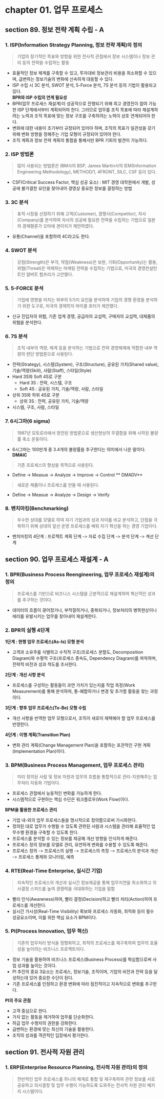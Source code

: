 # chapter 01. 업무 프로세스
## section 89. 정보 전략 계획 수립 - A
### 1. ISP(Information Strategy Planning, 정보 전략 계획)의 정의
> 기업의 장기적인 목표와 방향을 위한 전사적 관점에서 정보 시스템이나 정보 관리 등의 전략을 수립하는 활동
- 효율적인 정보 체계를 구축할 수 있고, 투자대비 정보관리 비용을 최소화할 수 있으며, 급변하는 정보기술의 변화에 신속하게 대응할 수 있다.
- ISP 수립 시 3C 분석, SWOT 분석, 5-Force 분석, 7S 분석 등의 기법이 활용되고 있다.\
**BPR와 ISP 수립의 연계 필요성**
- BPR(업무 프로세스 재설계)이 성공적으로 진행되기 위해 최고 경영진이 참여 가능한 ISP 단계에서부터 계획되어야 한다. 그러므로 업무를 조직 목표에 따라 재설계하려는 노력과 조직 목표에 맞는 정보 구조를 구축하려는 노력이 상호 연계되어야 한다.
- 변화에 대한 내용이 초기부터 규정되어 있어야 하며, 조직의 목표가 일관성을 갖기 위해 변화 방향을 정해주는 기업 모형이 규정되어 있어야 한다.
- 조직 계획과 정보 전략 계획의 통합을 통해서만 BPR 기회의 발견이 가능하다.

### 2. ISP 방법론
> 많이 사용되는 방법론은 IBM사의 BSP, James Martin사의 IEM(Information Engineering Methodology), METHOD/1, 4FRONT, SILC, CSF 등이 있다. 
- CSF(Critical Success Factor, 핵심 성공 요소) : MIT 경영 대학원에서 개발, 성공에 불가결한 요인을 찾아내어 경영상 중요한 정보를 결정하는 방법

### 3. 3C 분석
> 표적 시장을 선정하기 위해 고객(Customer), 경쟁사(Competitor), 자사(Company)를 분석하여 자사의 성공에 필요한 전략을 수립하는 기법으로 일본의 경제평론가 오마에 겐이치가 제안하였다.
- 유통(Channel)을 포함하여 4C라고도 한다.

### 4. SWOT 분석
> 강점(Strength)은 부각, 약점(Weakness)은 보완, 기회(Opportunity)는 활용, 위협(Threat)은 억제하는 마케팅 전략을 수립하는 기법으로, 미국의 경영컨설턴트인 알버트 험프리가 고안했다.

### 5. 5-FORCE 분석
> 기업에 영향을 미치는 외부의 5가지 요인을 분석하여 기업의 경쟁 환경을 분석하기 위한 도구로, 미국의 경제학자 마이클 포터가 제안했다.
- 신규 진입자의 위협, 기존 업계 경쟁, 공급자의 교섭력, 구매자의 교섭력, 대체품의 위협을 분석한다.

### 6. 7S 분석
> 조직 내부의 역량, 체계 등을 분석하는 기법으로 전략 경영체제에 적합한 내부 역량의 판단 방법론으로 사용된다.
- 전략(Strategy), 시스템(System), 구조(Structure), 공유된 가치(Shared value), 기술/역량(Skill), 사람(Staff), 스타일(Style)
- Hard 3S와 Soft 4S로 구분
  - Hard 3S : 전략, 시스템, 구조
  - Soft 4S : 공유된 가치, 기술/역량, 사람, 스타일
- 상위 3S와 하위 4S로 구분
  - 상위 3S : 전략, 공유된 가치, 기술/역량
- 시스템, 구조, 사람, 스타일

### 7. 6시그마(6 sigma)
> 1987년 모토로라에서 창안된 방법론으로 생산현상의 무결함을 위해 시작된 불량률 축소 운동이다.
- 6시그마는 100만개 중 3.4개의 불량률을 추구한다는 의미에서 나온 말이다.
**DMAIC**
> 기존 프로세스의 향상을 목적으로 사용된다.
- Define -> Measue -> Analyze -> Improve -> Control
** DMADV**
> 새로운 제품이나 프로세스를 만들 때 사용된다.
- Define -> Measue -> Analyze -> Design -> Verify

### 8. 벤치마킹(Benchmarking)
> 우수한 상대를 모델로 하여 자기 기업과의 성과 차이를 비교 분석하고, 단점을 극복하기 위해 상대의 앞선 운영 프로세스를 배워 자기 혁신을 하는 경영 기업이다.
- 벤치마킹의 4단계 : 프로젝트 계획 단계 -> 자료 수집 단계 -> 분석 단계 -> 계선 단계

## section 90. 업무 프로세스 재설계 - A
### 1. BPR(Business Process Reengineering, 업무 프로세스 재설계)의 정의
> 프로세스를 기반으로 비즈니스 시스템을 근본적으로 재설계하여 혁신적인 성과를 추구하는 것이다.
- 데이터의 흐름이 끊어졌거나, 부적절하거나, 중복되거나, 정보처리의 병목현상이나 에러를 유발시키는 업무를 찾아내어 재설계한다.

### 2. BPR의 실행 4단계
**1단계 : 현행 업무 프로세스(As-Is) 모형 분석**
- 고객과 소유주를 식별하고 수직적 구조(프로세스 분할도, Decomposition Diagram)와 수평적 구조(프로세스 종속도, Dependency Diagram)를 파악하며, 전략적 비전과 성과 척도를 조사한다.

**2단계 : 개선 사항 분석**
- 프로세스를 구성하는 활동들이 과연 가치가 있는지를 작업 측정(Work Measurement)를 통해 분석하여, 통-폐합하거나 변경 및 추가할 활동을 찾는 과정이다.

**3단계 : 향후 업무 프로세스(To-Be) 모형 수립**
- 개선 사항을 반역한 업무 모형으로서, 조직이 새로이 채택해야 할 업무 프로세스를 반영한다.

**4단계 : 이행 계획(Transition Plan)**
- 변화 관리 계획(Change Management Plan)을 포함하는 포관적인 구현 계획(Implementation Plan)이다.

### 3. BPM(Business Process Management, 업무 프로세스 관리)
> 미리 정의된 사람 및 정보 자원과 업무의 흐름을 통합적으로 관리-지원해주는 업무처리 자동화 기법이다.
- 프로세스 관점에서 능동적인 변화를 가능하게 한다.
- 시스템적으로 구현하는 핵심 수단은 워크플로우(Work Flow)이다.

**BPM을 활용한 프로세스 관리**
- 기업 내-외의 업무 프로세스들을 명시적으로 정의함으로써 가시화한다.
- 정의된 대로 업무가 수행될 수 있도록 관련된 사람과 시스템을 관리해 효율적인 업무수행 환경을 구축할 수 있도록 한다.
- 프로세스를 분석할 수 있는 정보를 제공해 개선 방향을 인식하게 해준다.
- 프로세스 정의 정보를 모델로 관리, 유연하게 변화를 수용할 수 있도록 해준다.
- 프로세스 정의 -> 프로세스의 실행 -> 프로세스의 측정 -> 프로세스의 분석과 개선 -> 프로세스 통제와 모니터링, 예측

### 4. RTE(Real-Time Enterprise, 실시간 기업)
> 지속적인 프로세스의 개선과 실시간 정보제공을 통해 업무지연을 최소화하고 의사결정 스피드를 높여 경쟁력을 극대화하는 기업을 말함

- 빨리 인식(Awareness)하여, 빨리 결정(Decision)하고 빨리 처리(Action)하여 프로세스를 개선한다.
- 실시간 가시성(Real-Time Visibility) 확보와 프로세스 자동화, 최적화 등이 필수 성공요소이며, 이를 위한 핵심 요소가 BPM이다.

### 5. PI(Process Innovation, 업무 혁신)
> 기존의 업무처리 방식을 정형화하고, 최적의 프로세스를 재구축하여 업무의 효율성을 높이려는 비즈니스 프로젝트이다.

- 정보 기술을 활용하여 비즈니스 프로세스(Business Process)를 혁심함으로써 사업 성과를 높이는 것이다.
- PI 추진의 중요 3요소는 프로세스, 정보기술, 조직이며, 기업의 비전과 전략 등을 달성하는데 있어 중요한 수단이 된다.
- 기존 프로세스를 인정하고 환경 변화에 따라 점진적이고 지속적으로 변화를 추구한다.

**PI의 주요 관점**
- 고객 중심으로 한다.
- 가치 없는 활동을 제거하여 업무를 단순화한다.
- 하급 업무 수행자의 권한을 강화한다.
- 급변하는 환경에 맞는 최신의 기술을 활용한다.
- 조직의 성과를 객관적인 입장에서 평가한다.

## section 91. 전사적 자원 관리
### 1. ERP(Enterprise Resource Planning, 전사적 자원 관리)의 정의
> 전반적인 업무 프로세스를 하나의 체계로 통합 및 재구축하여 관련 정보를 서로 공유하고 의사결정 및 업무 수행이 가능하도록 도와주는 전사적 자원 관리 패키지 시스템이다.

